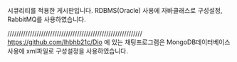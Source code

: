 시큐리티를 적용한 게시판입니다.
RDBMS(Oracle) 사용에 자바클래스로 구성설정, RabbitMQ를 사용하였습니다.

////////////////////////////////////////////////////////////
https://github.com/lhbhb21c/Dio 에 있는 채팅프로그램은
MongoDB데이터베이스 사용에 xml파일로 구성설정을 사용하였습니다.
